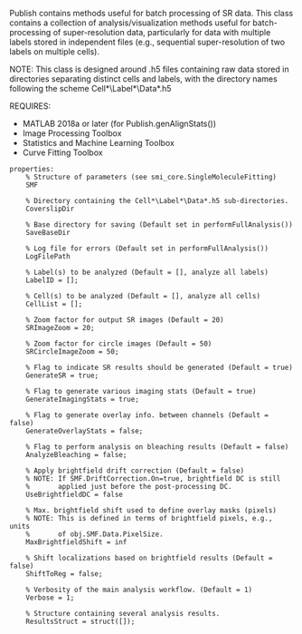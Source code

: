 Publish contains methods useful for batch processing of SR data.
  This class contains a collection of analysis/visualization methods
  useful for batch-processing of super-resolution data, particularly
  for data with multiple labels stored in independent files (e.g.,
  sequential super-resolution of two labels on multiple cells).

NOTE: This class is designed around .h5 files containing raw data
      stored in directories separating distinct cells and labels,
      with the directory names following the scheme
      Cell*\Label*\Data*.h5

REQUIRES:
- MATLAB 2018a or later (for Publish.genAlignStats())
- Image Processing Toolbox
- Statistics and Machine Learning Toolbox
- Curve Fitting Toolbox

```
properties:
    % Structure of parameters (see smi_core.SingleMoleculeFitting)
    SMF

    % Directory containing the Cell*\Label*\Data*.h5 sub-directories.
    CoverslipDir

    % Base directory for saving (Default set in performFullAnalysis())
    SaveBaseDir

    % Log file for errors (Default set in performFullAnalysis())
    LogFilePath

    % Label(s) to be analyzed (Default = [], analyze all labels)
    LabelID = [];

    % Cell(s) to be analyzed (Default = [], analyze all cells)
    CellList = [];

    % Zoom factor for output SR images (Default = 20)
    SRImageZoom = 20;

    % Zoom factor for circle images (Default = 50)
    SRCircleImageZoom = 50;

    % Flag to indicate SR results should be generated (Default = true)
    GenerateSR = true;

    % Flag to generate various imaging stats (Default = true)
    GenerateImagingStats = true;

    % Flag to generate overlay info. between channels (Default = false)
    GenerateOverlayStats = false;

    % Flag to perform analysis on bleaching results (Default = false)
    AnalyzeBleaching = false;

    % Apply brightfield drift correction (Default = false)
    % NOTE: If SMF.DriftCorrection.On=true, brightfield DC is still
    %       applied just before the post-processing DC.
    UseBrightfieldDC = false

    % Max. brightfield shift used to define overlay masks (pixels)
    % NOTE: This is defined in terms of brightfield pixels, e.g., units
    %       of obj.SMF.Data.PixelSize.
    MaxBrightfieldShift = inf

    % Shift localizations based on brightfield results (Default = false)
    ShiftToReg = false;

    % Verbosity of the main analysis workflow. (Default = 1)
    Verbose = 1;

    % Structure containing several analysis results.
    ResultsStruct = struct([]);
```
